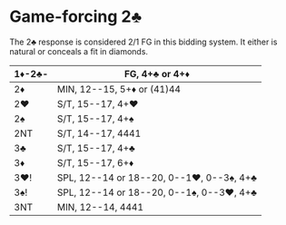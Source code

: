 # Game-forcing 2♣

The 2♣ response is considered 2/1 FG in this bidding system.  It either is
natural or conceals a fit in diamonds.

| 1♦-2♣- | FG, 4+♣ or 4+♦ |
|--------|----------------|
| 2♦     | MIN, 12--15, 5+♦ or (41)44
| 2♥     | S/T, 15--17, 4+♥
| 2♠     | S/T, 15--17, 4+♠
| 2NT    | S/T, 14--17, 4441
| 3♣     | S/T, 15--17, 4+♣
| 3♦     | S/T, 15--17, 6+♦
| 3♥!    | SPL, 12--14 or 18--20, 0--1♥, 0--3♠, 4+♣
| 3♠!    | SPL, 12--14 or 18--20, 0--1♠, 0--3♥, 4+♣
| 3NT    | MIN, 12--14, 4441